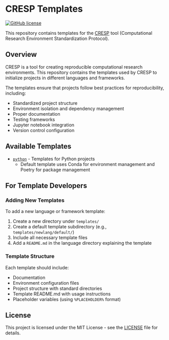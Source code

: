 # CRESP Templates

[![GitHub license](https://img.shields.io/github/license/wisupai/cresp-templates)](https://github.com/wisupai/cresp-templates/blob/main/LICENSE)

This repository contains templates for the [CRESP](https://github.com/wisupai/CRESP) tool (Computational Research Environment Standardization Protocol).

## Overview

CRESP is a tool for creating reproducible computational research environments. This repository contains the templates used by CRESP to initialize projects in different languages and frameworks.

The templates ensure that projects follow best practices for reproducibility, including:

- Standardized project structure
- Environment isolation and dependency management
- Proper documentation
- Testing frameworks
- Jupyter notebook integration
- Version control configuration

## Available Templates

- [`python`](templates/python/) - Templates for Python projects
  - Default template uses Conda for environment management and Poetry for package management

## For Template Developers

### Adding New Templates

To add a new language or framework template:

1. Create a new directory under `templates/`
2. Create a default template subdirectory (e.g., `templates/newlang/default/`)
3. Include all necessary template files
4. Add a `README.md` in the language directory explaining the template

### Template Structure

Each template should include:

- Documentation
- Environment configuration files
- Project structure with standard directories
- Template README.md with usage instructions
- Placeholder variables (using `%PLACEHOLDER%` format)

## License

This project is licensed under the MIT License - see the [LICENSE](LICENSE) file for details.
